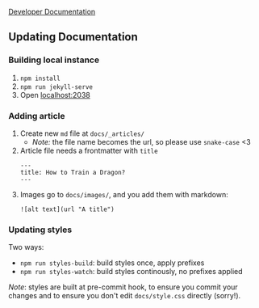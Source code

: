 [Developer Documentation](https://kobotoolbox.github.io)

## Updating Documentation

### Building local instance

1. `npm install`
2. `npm run jekyll-serve`
3. Open [localhost:2038](http://localhost:2038)

### Adding article

1. Create new `md` file at `docs/_articles/`
   - _Note:_ the file name becomes the url, so please use `snake-case` <3
2. Article file needs a frontmatter with `title`
   ```
   ---
   title: How to Train a Dragon?
   ---
   ```
3. Images go to `docs/images/`, and you add them with markdown:
   ```
   ![alt text](url "A title")
   ```

### Updating styles

Two ways:

- `npm run styles-build`: build styles once, apply prefixes
- `npm run styles-watch`: build styles continously, no prefixes applied

_Note_: styles are built at pre-commit hook, to ensure you commit your changes and to ensure you don't edit `docs/style.css` directly (sorry!).
